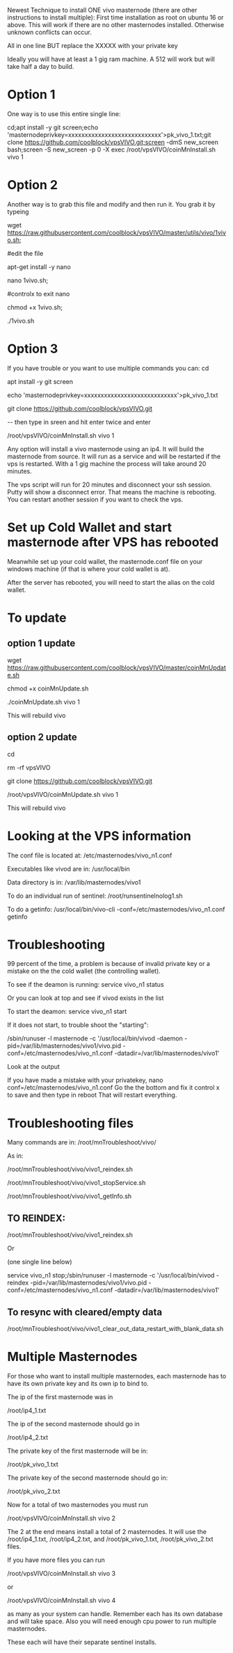 Newest Technique to install ONE vivo masternode (there are other instructions to install multiple):
First time installation as root on ubuntu 16 or above.
This will work if there are no other masternodes installed. Otherwise unknown conflicts can occur.

All in one line BUT replace the XXXXX with your private key

Ideally you will have at least a 1 gig ram machine. A 512 will work but will take half a day to build.

# Option 1
One way is to use this entire single line:

cd;apt install -y git screen;echo 'masternodeprivkey=xxxxxxxxxxxxxxxxxxxxxxxxxxxx'>pk_vivo_1.txt;git clone https://github.com/coolblock/vpsVIVO.git;screen -dmS new_screen bash;screen -S new_screen -p 0 -X exec /root/vpsVIVO/coinMnInstall.sh vivo 1

# Option 2
Another way is to grab this file and modify and then run it. You grab it by typeing

wget https://raw.githubusercontent.com/coolblock/vpsVIVO/master/utils/vivo/1vivo.sh;

#edit the file

apt-get install -y nano

nano 1vivo.sh;

#controlx to exit nano

chmod +x 1vivo.sh; 

./1vivo.sh

# Option 3
If you have trouble or you want to use multiple commands you can:
cd

apt install -y git screen

echo 'masternodeprivkey=xxxxxxxxxxxxxxxxxxxxxxxxxxxx'>pk_vivo_1.txt

git clone https://github.com/coolblock/vpsVIVO.git

-- then type in sreen and hit enter twice and enter

/root/vpsVIVO/coinMnInstall.sh vivo 1

Any option will install a vivo masternode using an ip4. It will build the masternode from source. It will run as a service and will be restarted if the vps is restarted.
With a 1 gig machine the process will take around 20 minutes.

The vps script will run for 20 minutes and disconnect your ssh session. Putty will show a disconnect error. That means the machine is rebooting. You can restart another session if you want to check the vps.

# Set up Cold Wallet and start masternode after VPS has rebooted

Meanwhile set up your cold wallet, the masternode.conf file on your windows machine (if that is where your cold wallet is at).

After the server has rebooted, you will need to start the alias on the cold wallet.

# To update

## option 1 update

wget https://raw.githubusercontent.com/coolblock/vpsVIVO/master/coinMnUpdate.sh

chmod +x coinMnUpdate.sh

./coinMnUpdate.sh vivo 1

This will rebuild vivo

## option 2 update

cd

rm -rf vpsVIVO

git clone https://github.com/coolblock/vpsVIVO.git

/root/vpsVIVO/coinMnUpdate.sh vivo 1

This will rebuild vivo

# Looking at the VPS information

The conf file is located at:
/etc/masternodes/vivo_n1.conf

Executables like vivod are in:
/usr/local/bin

Data directory is in:
/var/lib/masternodes/vivo1

To do an individual run of sentinel:
/root/runsentinelnolog1.sh

To do a getinfo:
/usr/local/bin/vivo-cli -conf=/etc/masternodes/vivo_n1.conf getinfo

# Troubleshooting

99 percent of the time, a problem is because of invalid private key or a mistake on the the cold wallet (the controlling wallet).

To see if the deamon is running: 
service vivo_n1 status

Or you can look at top and see if vivod exists in the list

To start the deamon: 
service vivo_n1 start

If it does not start, to trouble shoot the "starting":

/sbin/runuser -l masternode -c '/usr/local/bin/vivod -daemon -pid=/var/lib/masternodes/vivo1/vivo.pid -conf=/etc/masternodes/vivo_n1.conf -datadir=/var/lib/masternodes/vivo1'

Look at the output

If you have made a mistake with your privatekey, 
nano conf=/etc/masternodes/vivo_n1.conf
Go the the bottom and fix it
control x to save
and then type in
reboot
That will restart everything.

# Troubleshooting files

Many commands are in: /root/mnTroubleshoot/vivo/

As in:

/root/mnTroubleshoot/vivo/vivo1_reindex.sh

/root/mnTroubleshoot/vivo/vivo1_stopService.sh

/root/mnTroubleshoot/vivo/vivo1_getInfo.sh


## TO REINDEX:


/root/mnTroubleshoot/vivo/vivo1_reindex.sh

Or

(one single line below)

service vivo_n1 stop;/sbin/runuser -l masternode -c '/usr/local/bin/vivod -reindex -pid=/var/lib/masternodes/vivo1/vivo.pid -conf=/etc/masternodes/vivo_n1.conf -datadir=/var/lib/masternodes/vivo1'

## To resync with cleared/empty data

/root/mnTroubleshoot/vivo/vivo1_clear_out_data_restart_with_blank_data.sh

# Multiple Masternodes

For those who want to install multiple masternodes, each masternode has to have its own private key and its own ip to bind to.

The ip of the first masternode was in 

/root/ip4_1.txt

The ip of the second masternode should go in 

/root/ip4_2.txt

The private key of the first masternode will be in: 

/root/pk_vivo_1.txt

The private key of the second masternode should go in: 

/root/pk_vivo_2.txt

Now for a total of two masternodes you must run 

/root/vpsVIVO/coinMnInstall.sh vivo 2

The 2 at the end means install a total of 2 masternodes. It will use the /root/ip4_1.txt, /root/ip4_2.txt, and /root/pk_vivo_1.txt, /root/pk_vivo_2.txt files.

If you have more files you can run

/root/vpsVIVO/coinMnInstall.sh vivo 3

or

/root/vpsVIVO/coinMnInstall.sh vivo 4

as many as your system can handle. Remember each has its own database and will take space. Also you will need enough cpu power to run multiple masternodes.

These each will have their separate sentinel installs.






